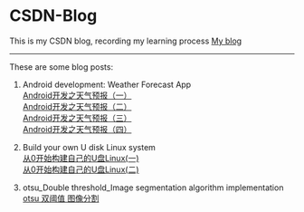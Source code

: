 # CSDN-Blog
This is my CSDN blog, recording my learning process [My blog](https://blog.csdn.net/weixin_43124455)  
___
These are some blog posts:
1.  Android development: Weather Forecast App  
[Android开发之天气预报（一）](https://blog.csdn.net/weixin_43124455/article/details/89535946)  
[Android开发之天气预报（二）](https://blog.csdn.net/weixin_43124455/article/details/89597373)  
[Android开发之天气预报（三）](https://blog.csdn.net/weixin_43124455/article/details/89535946)  
[Android开发之天气预报（四）](https://blog.csdn.net/weixin_43124455/article/details/89630547)  

2.  Build your own U disk Linux system   
[从0开始构建自己的U盘Linux(一)](https://blog.csdn.net/weixin_43124455/article/details/89667940)  
[从0开始构建自己的U盘Linux(二)](https://blog.csdn.net/weixin_43124455/article/details/89670966)  

3.  otsu_Double threshold_Image segmentation algorithm implementation  
[otsu 双阈值 图像分割](https://blog.csdn.net/weixin_43124455/article/details/90740950)  
